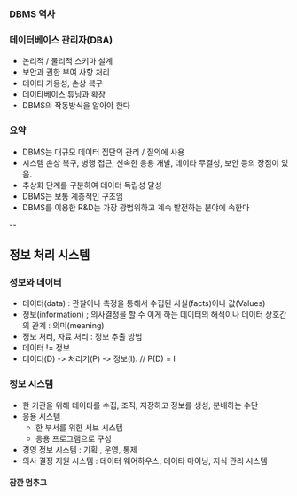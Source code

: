 ### DBMS 역사

### 데이터베이스 관리자(DBA)
- 논리적 / 물리적 스키마 설계
- 보안과 권한 부여 사항 처리
- 데이타 가용성, 손상 복구
- 데이타베이스 튜닝과 확장
- DBMS의 작동방식을 알아야 한다

### 요약
- DBMS는 대규모 데이터 집단의 관리 / 질의에 사용
- 시스템 손상 복구, 병행 접근, 신속한 응용 개발, 데이타 무결성, 보안 등의 장점이 있음.
- 추상화 단계를 구분하여 데이터 독립성 달성
- DBMS는 보통 계층적인 구조임
- DBMS를 이용한 R&D는 가장 광범위하고 계속 발전하는 분야에 속한다

--
## 정보 처리 시스템
### 정보와 데이터
- 데이터(data) : 관찰이나 측정을 통해서 수집된 사실(facts)이나 값(Values)
- 정보(information) ; 의사결정을 할 수 이게 하는 데이터의 해석이나 데이터 상호간의 관계 : 의미(meaning)
- 정보 처리, 자료 처리 : 정보 추출 방법
- 데이터 != 정보
- 데이터(D) -> 처리기(P) -> 정보(I). // P(D) = I

### 정보 시스템
- 한 기관을 위해 데이타를 수집, 조직, 저장하고 정보를 생성, 분배하는 수단
- 응용 시스템
	- 한 부서를 위한 서브 시스템
	- 응용 프로그램으로 구성
- 경영 정보 시스템 : 기획 , 운영, 통제
- 의사 결정 지원 시스템 : 데이터 웨어하우스, 데이타 마이닝, 지식 관리 시스템


#### 잠깐 멈추고
